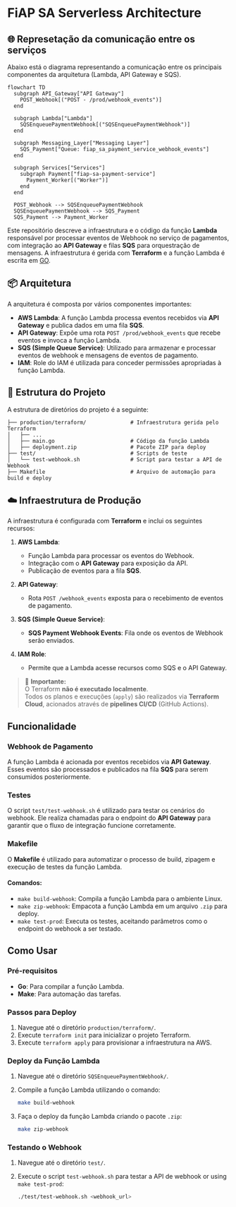 # FiAP SA Serverless Architecture

## 🌐 Represetação da comunicação entre os serviços

Abaixo está o diagrama representando a comunicação entre os principais componentes da arquitetura (Lambda, API Gateway e SQS).

```mermaid
flowchart TD
  subgraph API_Gateway["API Gateway"]
    POST_Webhook[("POST - /prod/webhook_events")]
  end

  subgraph Lambda["Lambda"]
    SQSEnqueuePaymentWebhook[("SQSEnqueuePaymentWebhook")]
  end

  subgraph Messaging_Layer["Messaging Layer"]
    SQS_Payment["Queue: fiap_sa_payment_service_webhook_events"]
  end

  subgraph Services["Services"]
    subgraph Payment["fiap-sa-payment-service"]
      Payment_Worker[("Worker")]
    end
  end

  POST_Webhook --> SQSEnqueuePaymentWebhook
  SQSEnqueuePaymentWebhook --> SQS_Payment
  SQS_Payment --> Payment_Worker
```

Este repositório descreve a infraestrutura e o código da função **Lambda** responsável por processar eventos de Webhook no serviço de pagamentos, com integração ao **API Gateway** e filas **SQS** para orquestração de mensagens. A infraestrutura é gerida com **Terraform** e a função Lambda é escrita em [GO](./SQSEnqueuePaymentWebhook/main.go).

## 📦 Arquitetura

A arquitetura é composta por vários componentes importantes:

- **AWS Lambda**: A função Lambda processa eventos recebidos via **API Gateway** e publica dados em uma fila **SQS**.
- **API Gateway**: Expõe uma rota `POST /prod/webhook_events` que recebe eventos e invoca a função Lambda.
- **SQS (Simple Queue Service)**: Utilizado para armazenar e processar eventos de webhook e mensagens de eventos de pagamento.
- **IAM**: Role do IAM é utilizada para conceder permissões apropriadas à função Lambda.

## 📁 Estrutura do Projeto

A estrutura de diretórios do projeto é a seguinte:

```
├── production/terraform/              # Infraestrutura gerida pelo Terraform
│   ├── ...
│   ├── main.go                        # Código da função Lambda
│   ├── deployment.zip                 # Pacote ZIP para deploy
├── test/                              # Scripts de teste
│   └── test-webhook.sh                # Script para testar a API de Webhook
├── Makefile                           # Arquivo de automação para build e deploy
```

## ☁️ Infraestrutura de Produção

A infraestrutura é configurada com **Terraform** e inclui os seguintes recursos:

1. **AWS Lambda**:
   - Função Lambda para processar os eventos do Webhook.
   - Integração com o **API Gateway** para exposição da API.
   - Publicação de eventos para a fila **SQS**.
   
2. **API Gateway**:
   - Rota `POST /webhook_events` exposta para o recebimento de eventos de pagamento.

3. **SQS (Simple Queue Service)**:
   - **SQS Payment Webhook Events**: Fila onde os eventos de Webhook serão enviados.

4. **IAM Role**:
   - Permite que a Lambda acesse recursos como SQS e o API Gateway.

> 🛑 **Importante:**  
> O Terraform **não é executado localmente**.  
> Todos os planos e execuções (`apply`) são realizados via **Terraform Cloud**, acionados através de **pipelines CI/CD** (GitHub Actions).

## Funcionalidade

### Webhook de Pagamento

A função Lambda é acionada por eventos recebidos via **API Gateway**. Esses eventos são processados e publicados na fila **SQS** para serem consumidos posteriormente.

### Testes

O script `test/test-webhook.sh` é utilizado para testar os cenários do webhook. Ele realiza chamadas para o endpoint do **API Gateway** para garantir que o fluxo de integração funcione corretamente.

### Makefile

O **Makefile** é utilizado para automatizar o processo de build, zipagem e execução de testes da função Lambda.

#### Comandos:

- `make build-webhook`: Compila a função Lambda para o ambiente Linux.
- `make zip-webhook`: Empacota a função Lambda em um arquivo `.zip` para deploy.
- `make test-prod`: Executa os testes, aceitando parâmetros como o endpoint do webhook a ser testado.

## Como Usar

### Pré-requisitos

- **Go**: Para compilar a função Lambda.
- **Make**: Para automação das tarefas.

### Passos para Deploy

1. Navegue até o diretório `production/terraform/`.
2. Execute `terraform init` para inicializar o projeto Terraform.
3. Execute `terraform apply` para provisionar a infraestrutura na AWS.

### Deploy da Função Lambda

1. Navegue até o diretório `SQSEnqueuePaymentWebhook/`.
2. Compile a função Lambda utilizando o comando:

    ```bash
    make build-webhook
    ```

3. Faça o deploy da função Lambda criando o pacote `.zip`:

    ```bash
    make zip-webhook
    ```

### Testando o Webhook

1. Navegue até o diretório `test/`.
2. Execute o script `test-webhook.sh` para testar a API de webhook or using `make test-prod`:

    ```bash
    ./test/test-webhook.sh <webhook_url>
    ```
